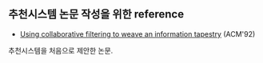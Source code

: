 ## 추천시스템 논문 작성을 위한 reference

* [Using collaborative filtering to weave an information tapestry](https://dl.acm.org/doi/pdf/10.1145/138859.138867) (ACM'92)

추천시스템을 처음으로 제안한 논문.

